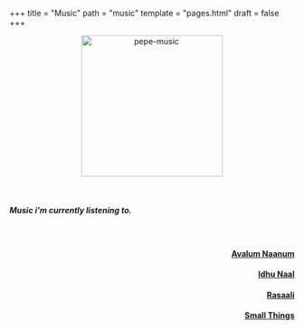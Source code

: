 +++
title = "Music"
path = "music"
template = "pages.html"
draft = false
+++

<p align="center">
  <img src="https://sachinsenal0x64.github.io/picx-images-hosting/music-pepe.3qfwzp39mn0g.gif" alt="pepe-music" height="250px" width="250px" />
</p>


<br>

##### <p>Music i'm currently listening to.</p>

<br>

<div style="text-align: right;">
   
  <h4><a href="https://embed.tidal.com/tracks/294404537?layout=gridify" target="_blank">Avalum Naanum</a></h4>
  <h4><a href="https://embed.tidal.com/tracks/294404536?disableAnalytics=true" target="_blank">Idhu Naal</a></h4>
  <h4><a href="https://embed.tidal.com/tracks/294404535?layout=gridify" target="_blank">Rasaali</a></h4>
  <h4><a href="https://embed.tidal.com/tracks/138790325?layout=gridify" target="_blank">Small Things</a></h4>

</div>

